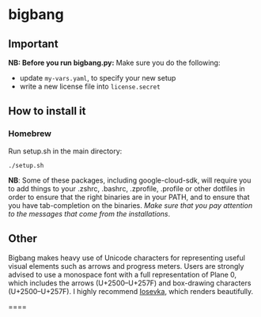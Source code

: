 # bigbang

## Important

**NB: Before you run bigbang.py:** Make sure you do the following:

- update `my-vars.yaml`, to specify your new setup
- write a new license file into `license.secret`

## How to install it

### Homebrew

Run setup.sh in the main directory:

```
./setup.sh
```

__NB__: Some of these packages, including google-cloud-sdk, will require you to
add things to your .zshrc, .bashrc, .zprofile, .profile or other dotfiles in
order to ensure that the right binaries are in your PATH, and to ensure that
you have tab-completion on the binaries. _Make sure that you pay attention to
the messages that come from the installations_.

## Other

Bigbang makes heavy use of Unicode characters for representing useful visual
elements such as arrows and progress meters. Users are strongly advised to use
a monospace font with a full representation of Plane 0, which includes the
arrows (U+2500–U+257F) and box-drawing characters (U+2500–U+257F). I highly
recommend [Iosevka](https://en.wikipedia.org/wiki/Iosevka), which renders
beautifully.

====
